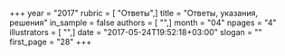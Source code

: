 +++
year = "2017"
rubric = [ "Ответы",]
title = "Ответы, указания, решения"
in_sample = false
authors = [ "",]
month = "04"
npages = "4"
illustrators = [ "",]
date = "2017-05-24T19:52:18+03:00"
slogan = ""
first_page = "28"
+++
